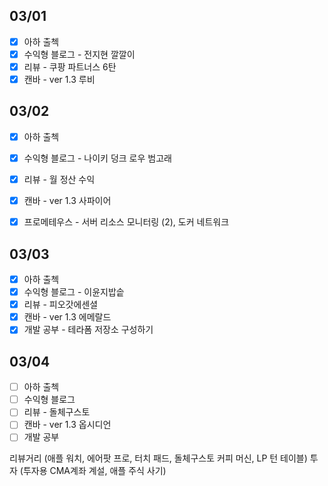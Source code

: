 ## 03/01

- [x] 아하 출첵
- [x] 수익형 블로그 - 전지현 깔깔이
- [x] 리뷰 - 쿠팡 파트너스 6탄
- [x] 캔바 - ver 1.3 루비

## 03/02

- [x] 아하 출첵 
- [x] 수익형 블로그 - 나이키 덩크 로우 범고래
- [x] 리뷰 - 월 정산 수익
- [x] 캔바 - ver 1.3 사파이어
- [x] 프로메테우스 - 서버 리소스 모니터링 (2), 도커 네트워크


## 03/03

- [x] 아하 출첵 
- [x] 수익형 블로그 - 이윤지밥솥
- [x] 리뷰 - 피오갓에센셜
- [x] 캔바 - ver 1.3 에메랄드
- [x] 개발 공부 - 테라폼 저장소 구성하기

## 03/04

- [ ] 아하 출첵 
- [ ] 수익형 블로그 
- [ ] 리뷰 - 돌체구스토
- [ ] 캔바 - ver 1.3 옵시디언
- [ ] 개발 공부

리뷰거리 (애플 워치, 에어팟 프로, 터치 패드, 돌체구스토 커피 머신, LP 턴 테이블) 
투자 (투자용 CMA계좌 계설, 애플 주식 사기)